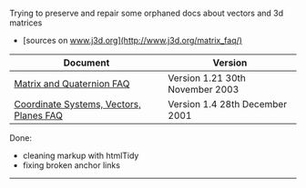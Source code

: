Trying to preserve and repair some orphaned docs about vectors and 3d matrices

 * [sources on www.j3d.org](http://www.j3d.org/matrix_faq/)
 
| Document      | Version |
| ------------- | ------- |
| [Matrix and Quaternion FAQ](./Matrix%20and%20Quaternion%20FAQ.md)      | Version 1.21  30th November 2003 |
| [Coordinate Systems, Vectors, Planes FAQ](./Coordinate%20Systems%2C%20Vectors%2C%20Planes%20FAQ.md)      | Version 1.4  28th December 2001 |

 
 Done:
 
- cleaning markup  with htmlTidy
- fixing broken anchor links
 ---
